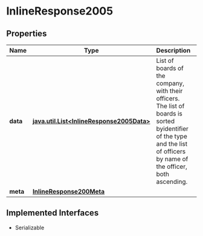 

# InlineResponse2005


## Properties

Name | Type | Description | Notes
------------ | ------------- | ------------- | -------------
**data** | [**java.util.List&lt;InlineResponse2005Data&gt;**](InlineResponse2005Data.md) | List of boards of the company, with their officers. The list of boards is sorted byidentifier of the type and the list of officers by name of the officer, both ascending. |  [optional]
**meta** | [**InlineResponse200Meta**](InlineResponse200Meta.md) |  |  [optional]


## Implemented Interfaces

* Serializable


